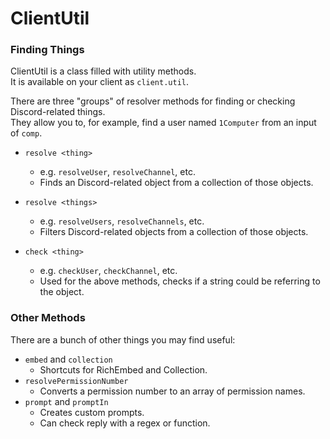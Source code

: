# ClientUtil

### Finding Things

ClientUtil is a class filled with utility methods.  
It is available on your client as `client.util`.  

There are three "groups" of resolver methods for finding or checking Discord-related things.  
They allow you to, for example, find a user named `1Computer` from an input of `comp`.  

- `resolve <thing>`
    - e.g. `resolveUser`, `resolveChannel`, etc.
    - Finds an Discord-related object from a collection of those objects.

- `resolve <things>`
    - e.g. `resolveUsers`, `resolveChannels`, etc.
    - Filters Discord-related objects from a collection of those objects.

- `check <thing>`
    - e.g. `checkUser`, `checkChannel`, etc.
    - Used for the above methods, checks if a string could be referring to the object.

### Other Methods

There are a bunch of other things you may find useful:  

- `embed` and `collection`
    - Shortcuts for RichEmbed and Collection.
- `resolvePermissionNumber`
    - Converts a permission number to an array of permission names.
- `prompt` and `promptIn`
    - Creates custom prompts.
    - Can check reply with a regex or function.
